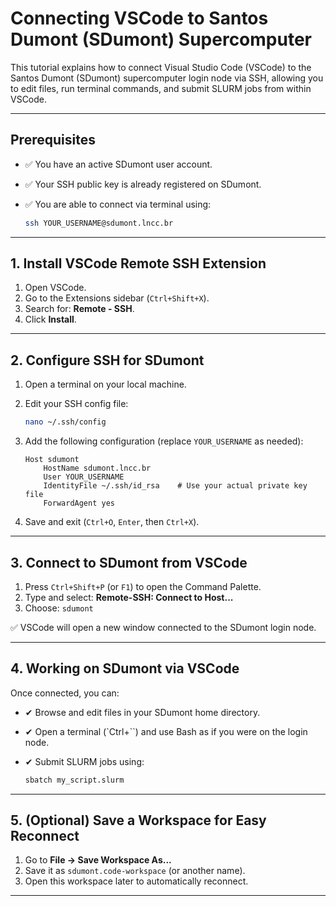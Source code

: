# Connecting VSCode to Santos Dumont (SDumont) Supercomputer

This tutorial explains how to connect Visual Studio Code (VSCode) to the Santos Dumont (SDumont) supercomputer login node via SSH, allowing you to edit files, run terminal commands, and submit SLURM jobs from within VSCode.

---

## Prerequisites

- ✅ You have an active SDumont user account.
- ✅ Your SSH public key is already registered on SDumont.
- ✅ You are able to connect via terminal using:

    ```bash
    ssh YOUR_USERNAME@sdumont.lncc.br
    ```

---

## 1. Install VSCode Remote SSH Extension

1. Open VSCode.
2. Go to the Extensions sidebar (`Ctrl+Shift+X`).
3. Search for: **Remote - SSH**.
4. Click **Install**.

---

## 2. Configure SSH for SDumont

1. Open a terminal on your local machine.
2. Edit your SSH config file:

    ```bash
    nano ~/.ssh/config
    ```

3. Add the following configuration (replace `YOUR_USERNAME` as needed):

    ```ssh
    Host sdumont
        HostName sdumont.lncc.br
        User YOUR_USERNAME
        IdentityFile ~/.ssh/id_rsa    # Use your actual private key file
        ForwardAgent yes
    ```

4. Save and exit (`Ctrl+O`, `Enter`, then `Ctrl+X`).

---

## 3. Connect to SDumont from VSCode

1. Press `Ctrl+Shift+P` (or `F1`) to open the Command Palette.
2. Type and select: **Remote-SSH: Connect to Host...**
3. Choose: `sdumont`

✅ VSCode will open a new window connected to the SDumont login node.

---

## 4. Working on SDumont via VSCode

Once connected, you can:

- ✔ Browse and edit files in your SDumont home directory.
- ✔ Open a terminal (`Ctrl+``) and use Bash as if you were on the login node.
- ✔ Submit SLURM jobs using:

    ```bash
    sbatch my_script.slurm
    ```

---

## 5. (Optional) Save a Workspace for Easy Reconnect

1. Go to **File → Save Workspace As...**
2. Save it as `sdumont.code-workspace` (or another name).
3. Open this workspace later to automatically reconnect.

---
